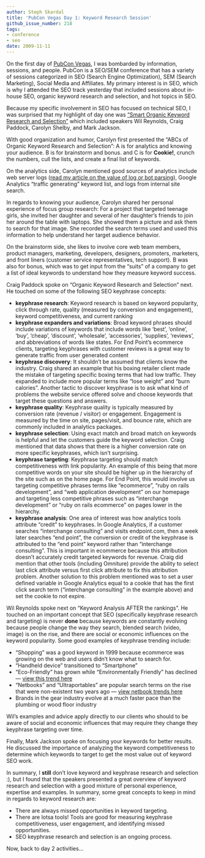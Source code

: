 ```yaml
---
author: Steph Skardal
title: 'PubCon Vegas Day 1: Keyword Research Session'
github_issue_number: 218
tags:
- conference
- seo
date: 2009-11-11
---
```


On the first day of [PubCon Vegas](https://www.pubcon.com/), I was bombarded by information, sessions, and people. PubCon is a SEO/SEM conference that has a variety of sessions categorized in SEO (Search Engine Optimization), SEM (Search Marketing), Social Media and Affiliates. My primary interest is in SEO, which is why I attended the SEO track yesterday that included sessions about in-house SEO, organic keyword research and selection, and hot topics in SEO.

Because my specific involvement in SEO has focused on technical SEO, I was surprised that my highlight of day one was [“Smart Organic Keyword Research and Selection”](https://www.pubcon.com/session-details?action=view&conference=pubcon85&record=180) which included speakers Wil Reynolds, Craig Paddock, Carolyn Shelby, and Mark Jackson.

With good organization and humor, Carolyn first presented the “ABCs of Organic Keyword Research and Selection”: A is for analytics and knowing your audience. B is for brainstorm and bonus. and C is for **Cookie!**, crunch the numbers, cull the lists, and create a final list of keywords.

On the analytics side, Carolyn mentioned good sources of analytics include web server logs ([read my article on the value of log or bot parsing](/blog/2009/03/end-point-search-engine-bot-parsing)), Google Analytics “traffic generating” keyword list, and logs from internal site search.

In regards to knowing your audience, Carolyn shared her personal experience of focus group research: For a project that targeted teenage girls, she invited her daughter and several of her daughter’s friends to join her around the table with laptops. She showed them a picture and ask them to search for that image. She recorded the search terms used and used this information to help understand her target audience behavior.

On the brainstorm side, she likes to involve core web team members, product managers, marketing, developers, designers, promoters, marketers, and front liners (customer service representatives, tech support). B was also for bonus, which was to get input from the “suits” of a company to get a list of ideal keywords to understand how they measure keyword success.

Craig Paddock spoke on “Organic Keyword Research and Selection” next. He touched on some of the following SEO keyphrase concepts:

- **keyphrase research**: Keyword research is based on keyword popularity, click through rate, quality (measured by conversion and engagement), keyword competitiveness, and current ranking
- **keyphrase expanders and variations**: Broad keyword phrases should include variations of keywords that include words like ‘best’, ‘online’, ‘buy’, ‘cheap’, ‘discount’, ‘wholesale’, ‘accessories’, ‘supplies’, ‘reviews’, and abbreviations of words like states. For End Point’s ecommerce clients, targeting keyphrases with customer reviews is a great way to generate traffic from user generated content
- **keyphrase discovery**: It shouldn’t be assumed that clients know the industry. Craig shared an example that his boxing retailer client made the mistake of targeting specific boxing terms that had low traffic. They expanded to include more popular terms like “lose weight” and “burn calories”. Another tactic to discover keyphrase is to ask what kind of problems the website service offered solve and choose keywords that target these questions and answers.
- **keyphrase quality**: Keyphrase quality is typically measured by conversion rate (revenue / visitor) or engagement. Engagement is measured by the time on site, pages/visit, and bounce rate, which are commonly included in analytics packages.
- **keyphrase selection**: Using exact match and broad match on keywords is helpful and let the customers guide the keyword selection. Craig mentioned that data shows that there is a higher conversion rate on more specific keyphrases, which isn’t surprising.
- **keyphrase targeting**: Keyphrase targeting should match competitiveness with link popularity. An example of this being that more competitive words on your site should be higher up in the hierarchy of the site such as on the home page. For End Point, this would involve us targeting competitive phrases terms like “ecommerce”, “ruby on rails development”, and “web application development” on our homepage and targeting less competitive phrases such as “interchange development” or “ruby on rails ecommerce” on pages lower in the hierarchy.
- **keyphrase analysis**: One area of interest was how analytics tools attribute “credit” to keyphrases. In Google Analytics, if a customer searches “interchange consulting” and visits endpoint.com, then a week later searches “end point”, the conversion or credit of the keyphrase is attributed to the “end point” keyword rather than “interchange consulting”. This is important in ecommerce because this attribution doesn’t accurately credit targeted keywords for revenue. Craig did mention that other tools (including Omniture) provide the ability to select last click attribute versus first click attribute to fix this attribution problem. Another solution to this problem mentioned was to set a user defined variable in Google Analytics equal to a cookie that has the first click search term (“interchange consulting” in the example above) and set the cookie to not expire.

Wil Reynolds spoke next on “Keyword Analysis AFTER the rankings”. He touched on an important concept that SEO (specifically keyphrase research and targeting) is never **done** because keywords are constantly evolving because people change the way they search, blended search (video, image) is on the rise, and there are social or economic influences on the keyword popularity. Some good examples of keyphrase trending include:

- “Shopping” was a good keyword in 1999 because ecommerce was growing on the web and users didn’t know what to search for.
- “Handheld device” transitioned to “Smartphone”
- “Eco-Friendly” has grown while “Environmentally Friendly” has declined — [view this trend here](http://www.google.com/insights/search/#q=eco%20friendly%2Cenvironmentally%20friendly)
- “Netbooks” and “Ultraportables” are popular search terms on the rise that were non-existent two years ago — [view netbook trends here](http://www.google.com/insights/search/#q=netbooks)
- Brands in the gear industry evolve at a much faster pace than the plumbing or wood floor industry

Wil’s examples and advice apply directly to our clients who should to be aware of social and economic influences that may require they change they keyphrase targeting over time.

Finally, Mark Jackson spoke on focusing your keywords for better results. He discussed the importance of analyzing the keyword competitiveness to determine which keywords to target to get the most value out of keyword SEO work.

In summary, I **still** don’t love keyword and keyphrase research and selection :), but I found that the speakers presented a great overview of keyword research and selection with a good mixture of personal experience, expertise and examples. In summary, some great concepts to keep in mind in regards to keyword research are:

- There are always missed opportunities in keyword targeting.
- There are lotsa tools! Tools are good for measuring keyphrase competitiveness, user engagement, and identifying missed opportunities.
- SEO keyphrase research and selection is an ongoing process.

Now, back to day 2 activities...
